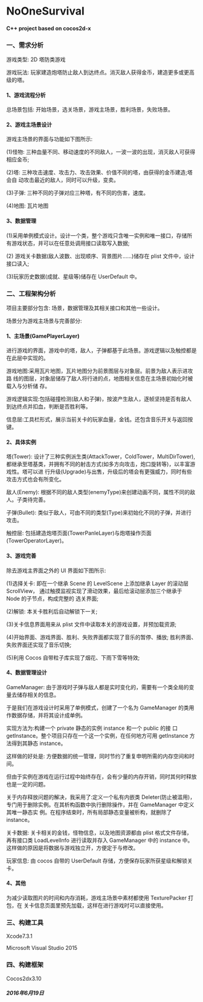 # NoOneSurvival
#### C++ project  based on cocos2d-x


### 一、需求分析
游戏类型: 2D 塔防类游戏

游戏玩法: 玩家建造炮塔防止敌人到达终点。消灭敌人获得金币，建造更多或更高级的塔。

#### 1、游戏流程分析
总场景包括: 开始场景，选关场景，游戏主场景，胜利场景，失败场景。

#### 2、游戏主场景设计 
游戏主场景的界面与功能如下图所示:

(1)怪物: 三种血量不同、移动速度的不同敌人，一波一波的出现，消灭敌人可获得相应金币; 

(2)塔: 三种攻击速度、攻击力、攻击效果、价值不同的塔，由获得的金币建造;塔会自 动攻击最近的敌人，同时可以升级，变卖。

(3)子弹: 三种不同的子弹对应三种塔，有不同的伤害，速度。

(4)地图: 瓦片地图

#### 3、数据管理 
(1)采用单例模式设计。设计一个类，整个游戏只含唯一实例和唯一接口，存储所有游戏状态，并可以在任意处调用接口读取写入数据;

(2) 游戏关卡数据(敌人波数、出现顺序、背景图片......)储存在 plist 文件中，设计接口读入;

(3)玩家历史数据(成就、星级等)储存在 UserDefault 中。



### 二、工程架构分析
项目主要部分包含: 场景，数据管理及其相关接口和其他一些设计。

场景分为游戏主场景与完善部分:
#### 1、主场景(GamePlayerLayer)
进行游戏的界面，游戏中的塔，敌人，子弹都基于此场景。游戏逻辑以及触控都是在此层中实现的。

游戏地图:采用瓦片地图，瓦片地图分为前景图层与对象层。前景为敌人表示进攻路 线的图层，对象层储存了敌人将行进的点，地图相关信息在主场景初始化时被载入与分析储 存。

游戏逻辑实现:包括碰撞检测(敌人和子弹)，按波产生敌人，逐帧坚持是否有敌人到达终点并扣血，判断是否胜利等。

信息层:工具栏形式，展示当前关卡的玩家血量，金钱。还包含音乐开关与返回按键。

#### 2、具体实例 
塔(Tower): 设计了三种实例派生类(AttackTower，ColdTower，MultiDirTower),都继承至塔基类，并拥有不同的射击方式(如多方向攻击，炮口旋转等)，以丰富游戏性。塔可以进 行升级(Upgrade)与出售，升级后的塔会有更强威力，同时有些攻击方式也会有所变化。

敌人(Enemy): 根据不同的敌人类型(enemyType)来创建动画不同，属性不同的敌人。子类待完善。

子弹(Bullet): 类似于敌人，可由不同的类型(Type)来初始化不同的子弹，并进行攻击。

触控层: 包括建造炮塔页面(TowerPanleLayer)与炮塔操作页面(TowerOperatorLayer)。

#### 3、游戏完善
除去游戏主界面之外的 UI 界面如下图所示:
  
(1)选择关卡: 即在一个继承 Scene 的 LevelScene 上添加继承 Layer 的滚动层 ScrollView， 通过触摸监视实现了滑动效果，最后给滚动层添加三个继承于 Node 的子节点，构成完整的 选关界面;

(2)解锁: 本关卡胜利后自动解锁下一关;

(3)关卡信息界面用来从 plist 文件中读取本关的游戏设置，并预加载资源; 

(4)开始界面、游戏界面、胜利、失败界面都实现了音乐的暂停、播放;
胜利界面、失败界面还实现了音乐切换;

(5)利用 Cocos 自带粒子库实现了烟花、下雨下雪等特效;

#### 4、数据管理设计
GameManager: 由于游戏时子弹与敌人都是实时变化的，需要有一个类全局的变量去储存相关的信息。

于是我们在游戏设计时采用了单例模式，创建了一个名为 GameManager 的类用作数据存储，并将其设计成单例。

实现方法为:构建一个 private 静态的实例 instance 和一个 public 的接 口 getInstance。整个项目只存在一个这一个实例，在任何地方可用 getInstance 方法得到其静态 instance。

这样做的好处是: 方便数据的统一管理，同时节约了重复申明所需的内存空间和时间。
  
但由于实例在游戏在运行过程中始终存在，会有少量的内存开销，同时其何时释放也是一定的问题。

关于内存释放问题的解决，我采用了:定义一个私有内嵌类 Deleter(防止被滥用)，专门用于删除实例。在其析构函数中执行删除操作，并在 GameManager 中定义其唯一静态实 例。在程序结束时，所有局部静态变量被析构，就删除了 instance。

关卡数据:
关卡相关的金钱，怪物信息，以及地图资源都由 plist 格式文件存储，再有接口类 LoadLevelInfo 进行读取并存入 GameManager 中的 instance 中。 这样做的原因是将数据与游戏独立开，方便定于与修改。

玩家信息:
由 cocos 自带的 UserDefault 存储，方便保存玩家所获星级和解锁关卡。

#### 4、其他
为减少读取图片的时间和内存消耗，游戏主场景中素材都使用 TexturePacker 打包，在
关卡信息页面里预先加载，这样在进行游戏时可以直接使用。



### 三、构建工具
Xcode7.3.1 

Microsoft Visual Studio 2015



### 四、构建框架
Cocos2dx3.10

##### 2016年6月19日
